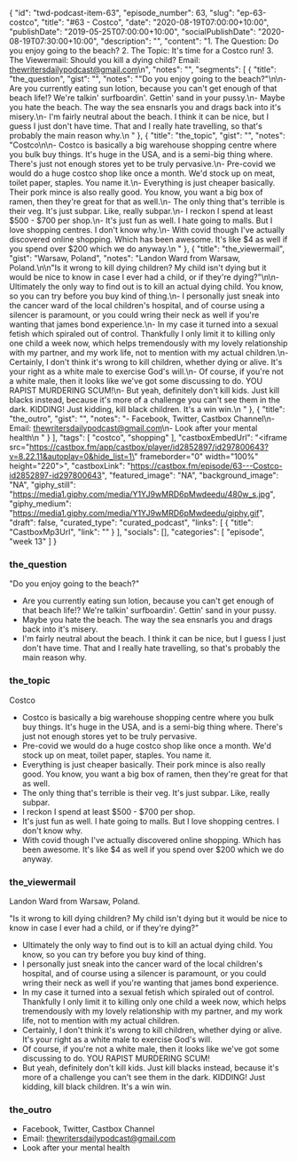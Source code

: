 {
	"id": "twd-podcast-item-63",
	"episode_number": 63,
	"slug": "ep-63-costco",
	"title": "#63 - Costco",
	"date": "2020-08-19T07:00:00+10:00",
	"publishDate": "2019-05-25T07:00:00+10:00",
	"socialPublishDate": "2020-08-19T07:30:00+10:00",
	"description": "",
	"content": "1. The Question: Do you enjoy going to the beach? 2. The Topic: It's time for a Costco run! 3. The Viewermail: Should you kill a dying child? Email: thewritersdailypodcast@gmail.com\n",
	"notes": "",
	"segments": [
		{
			"title": "the_question",
			"gist": "",
			"notes": "\"Do you enjoy going to the beach?\"\n\n- Are you currently eating sun lotion, because you can't get enough of that beach life!? We're talkin' surfboardin'. Gettin' sand in your pussy.\n- Maybe you hate the beach. The way the sea ensnarls you and drags back into it's misery.\n- I'm fairly neutral about the beach. I think it can be nice, but I guess I just don't have time. That and I really hate travelling, so that's probably the main reason why.\n      "
		},
		{
			"title": "the_topic",
			"gist": "",
			"notes": "Costco\n\n- Costco is basically a big warehouse shopping centre where you bulk buy things. It's huge in the USA, and is a semi-big thing where. There's just not enough stores yet to be truly pervasive.\n- Pre-covid we would do a huge costco shop like once a month. We'd stock up on meat, toilet paper, staples. You name it.\n- Everything is just cheaper basically. Their pork mince is also really good. You know, you want a big box of ramen, then they're great for that as well.\n- The only thing that's terrible is their veg. It's just subpar. Like, really subpar.\n- I reckon I spend at least $500 - $700 per shop.\n- It's just fun as well. I hate going to malls. But I love shopping centres. I don't know why.\n- With covid though I've actually discovered online shopping. Which has been awesome. It's like $4 as well if you spend over $200 which we do anyway.\n      "
		},
		{
			"title": "the_viewermail",
			"gist": "Warsaw, Poland",
			"notes": "Landon Ward from Warsaw, Poland.\n\n\"Is it wrong to kill dying children? My child isn't dying but it would be nice to know in case I ever had a child, or if they're dying?\"\n\n- Ultimately the only way to find out is to kill an actual dying child. You know, so you can try before you buy kind of thing.\n- I personally just sneak into the cancer ward of the local children's hospital, and of course using a silencer is paramount, or you could wring their neck as well if you're wanting that james bond experience.\n- In my case it turned into a sexual fetish which spiraled out of control. Thankfully I only limit it to killing only one child a week now, which helps tremendously with my lovely relationship with my partner, and my work life, not to mention with my actual children.\n- Certainly, I don't think it's wrong to kill children, whether dying or alive. It's your right as a white male to exercise God's will.\n- Of course, if you're not a white male, then it looks like we've got some discussing to do. YOU RAPIST MURDERING SCUM!\n- But yeah, definitely don't kill kids. Just kill blacks instead, because it's more of a challenge you can't see them in the dark. KIDDING! Just kidding, kill black children. It's a win win.\n      "
		},
		{
			"title": "the_outro",
			"gist": "",
			"notes": "- Facebook, Twitter, Castbox Channel\n- Email: thewritersdailypodcast@gmail.com\n- Look after your mental health\n      "
		}
	],
	"tags": [
		"costco",
		"shopping"
	],
	"castboxEmbedUrl": "<iframe src=\"https://castbox.fm/app/castbox/player/id2852897/id297800643?v=8.22.11&autoplay=0&hide_list=1\" frameborder=\"0\" width=\"100%\" height=\"220\"></iframe>",
	"castboxLink": "https://castbox.fm/episode/63---Costco-id2852897-id297800643",
	"featured_image": "NA",
	"background_image": "NA",
	"giphy_still": "https://media1.giphy.com/media/Y1YJ9wMRD6pMwdeedu/480w_s.jpg",
	"giphy_medium": "https://media1.giphy.com/media/Y1YJ9wMRD6pMwdeedu/giphy.gif",
	"draft": false,
	"curated_type": "curated_podcast",
	"links": [
		{
			"title": "CastboxMp3Url",
			"link": ""
		}
	],
	"socials": [],
	"categories": [
		"episode",
		"week 13"
	]
}

### the_question

"Do you enjoy going to the beach?"

- Are you currently eating sun lotion, because you can't get enough of that beach life!? We're talkin' surfboardin'. Gettin' sand in your pussy.
- Maybe you hate the beach. The way the sea ensnarls you and drags back into it's misery.
- I'm fairly neutral about the beach. I think it can be nice, but I guess I just don't have time. That and I really hate travelling, so that's probably the main reason why.
      
### the_topic

Costco

- Costco is basically a big warehouse shopping centre where you bulk buy things. It's huge in the USA, and is a semi-big thing where. There's just not enough stores yet to be truly pervasive.
- Pre-covid we would do a huge costco shop like once a month. We'd stock up on meat, toilet paper, staples. You name it.
- Everything is just cheaper basically. Their pork mince is also really good. You know, you want a big box of ramen, then they're great for that as well.
- The only thing that's terrible is their veg. It's just subpar. Like, really subpar.
- I reckon I spend at least $500 - $700 per shop.
- It's just fun as well. I hate going to malls. But I love shopping centres. I don't know why.
- With covid though I've actually discovered online shopping. Which has been awesome. It's like $4 as well if you spend over $200 which we do anyway.
      
### the_viewermail

Landon Ward from Warsaw, Poland.

"Is it wrong to kill dying children? My child isn't dying but it would be nice to know in case I ever had a child, or if they're dying?"

- Ultimately the only way to find out is to kill an actual dying child. You know, so you can try before you buy kind of thing.
- I personally just sneak into the cancer ward of the local children's hospital, and of course using a silencer is paramount, or you could wring their neck as well if you're wanting that james bond experience.
- In my case it turned into a sexual fetish which spiraled out of control. Thankfully I only limit it to killing only one child a week now, which helps tremendously with my lovely relationship with my partner, and my work life, not to mention with my actual children.
- Certainly, I don't think it's wrong to kill children, whether dying or alive. It's your right as a white male to exercise God's will.
- Of course, if you're not a white male, then it looks like we've got some discussing to do. YOU RAPIST MURDERING SCUM!
- But yeah, definitely don't kill kids. Just kill blacks instead, because it's more of a challenge you can't see them in the dark. KIDDING! Just kidding, kill black children. It's a win win.
      
### the_outro

- Facebook, Twitter, Castbox Channel
- Email: thewritersdailypodcast@gmail.com
- Look after your mental health
      
